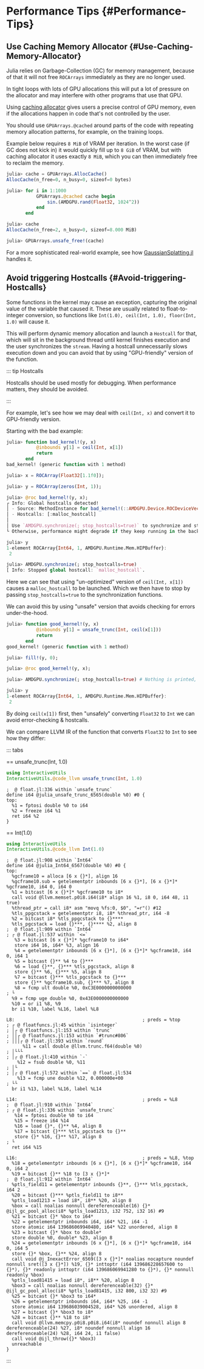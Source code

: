 


# Performance Tips {#Performance-Tips}

## Use Caching Memory Allocator {#Use-Caching-Memory-Allocator}

Julia relies on Garbage-Collection (GC) for memory management, because of that it will not free `ROCArrays` immediately as they are no longer used.

In tight loops with lots of GPU allocations this will put a lot of pressure on the allocator and may interfere with other programs that use that GPU.

Using [caching allocator](https://juliagpu.github.io/GPUArrays.jl/dev/interface/#Caching-Allocator) gives users a precise control of GPU memory, even if the allocations happen in code that&#39;s not controlled by the user.

You should use `GPUArrays.@cached` around parts of the code with repeating memory allocation patterns, for example, on the training loops.

Example below requires `8 MiB` of VRAM per iteration. In the worst case (if GC does not kick in) it would quickly fill up to `8 GiB` of VRAM, but with caching allocator it uses exactly `8 MiB`, which you can then immediately free to reclaim the memory.

```julia
julia> cache = GPUArrays.AllocCache()
AllocCache(n_free=0, n_busy=0, sizeof=0 bytes)

julia> for i in 1:1000
           GPUArrays.@cached cache begin
               sin.(AMDGPU.rand(Float32, 1024^2))
           end
       end

julia> cache
AllocCache(n_free=2, n_busy=0, sizeof=8.000 MiB)

julia> GPUArrays.unsafe_free!(cache)
```


For a more sophisticated real-world example, see how [GaussianSplatting.jl](https://github.com/JuliaNeuralGraphics/GaussianSplatting.jl/blob/e4ef1324c187371e336bef875b053023afe7fb2c/src/training.jl#L183) handles it.

## Avoid triggering Hostcalls {#Avoid-triggering-Hostcalls}

Some functions in the kernel may cause an exception, capturing the original value of the variable that caused it. These are usually related to float-to-integer conversion, so functions like `Int(1.0), ceil(Int, 1.0), floor(Int, 1.0)` will cause it.

This will perform dynamic memory allocation and launch a `Hostcall` for that, which will sit in the background thread until kernel finishes execution and the user synchronizes the `stream`. Having a hostcall unnecessarily slows execution down and you can avoid that by using &quot;GPU-friendly&quot; version of the function.

::: tip Hostcalls

Hostcalls should be used mostly for debugging. When performance matters, they should be avoided.

:::

For example, let&#39;s see how we may deal with `ceil(Int, x)` and convert it to GPU-friendly version.

Starting with the bad example:

```julia
julia> function bad_kernel!(y, x)
           @inbounds y[1] = ceil(Int, x[1])
           return
       end
bad_kernel! (generic function with 1 method)

julia> x = ROCArray(Float32[1.1f0]);

julia> y = ROCArray(zeros(Int, 1));

julia> @roc bad_kernel!(y, x);
┌ Info: Global hostcalls detected!
│ - Source: MethodInstance for bad_kernel!(::AMDGPU.Device.ROCDeviceVector{Int64, 1}, ::AMDGPU.Device.ROCDeviceVector{Float32, 1})
│ - Hostcalls: [:malloc_hostcall]
│
│ Use `AMDGPU.synchronize(; stop_hostcalls=true)` to synchronize and stop them.
└ Otherwise, performance might degrade if they keep running in the background.

julia> y
1-element ROCArray{Int64, 1, AMDGPU.Runtime.Mem.HIPBuffer}:
 2

julia> AMDGPU.synchronize(; stop_hostcalls=true)
[ Info: Stopped global hostcall: `malloc_hostcall`.
```


Here we can see that using &quot;un-optimized&quot; version of `ceil(Int, x[1])` causes a `malloc_hostcall` to be launched. Which we then have to stop by passing `stop_hostcalls=true` to the synchronization functions.

We can avoid this by using &quot;unsafe&quot; version that avoids checking for errors under-the-hood.

```julia
julia> function good_kernel!(y, x)
           @inbounds y[1] = unsafe_trunc(Int, ceil(x[1]))
           return
       end
good_kernel! (generic function with 1 method)

julia> fill!(y, 0);

julia> @roc good_kernel!(y, x);

julia> AMDGPU.synchronize(; stop_hostcalls=true) # Nothing is printed, so no hostcall was launched & stopped.

julia> y
1-element ROCArray{Int64, 1, AMDGPU.Runtime.Mem.HIPBuffer}:
 2
```


By doing `ceil(x[1])` first, then &quot;unsafely&quot; converting `Float32` to `Int` we can avoid error-checking &amp; hostcalls.

We can compare LLVM IR of the function that converts `Float32` to `Int` to see how they differ:

::: tabs

== unsafe_trunc(Int, 1.0)

```julia
using InteractiveUtils
InteractiveUtils.@code_llvm unsafe_trunc(Int, 1.0)
```


```
;  @ float.jl:336 within `unsafe_trunc`
define i64 @julia_unsafe_trunc_6565(double %0) #0 {
top:
  %1 = fptosi double %0 to i64
  %2 = freeze i64 %1
  ret i64 %2
}
```


== Int(1.0)

```julia
using InteractiveUtils
InteractiveUtils.@code_llvm Int(1.0)
```


```
;  @ float.jl:908 within `Int64`
define i64 @julia_Int64_6567(double %0) #0 {
top:
  %gcframe10 = alloca [6 x {}*], align 16
  %gcframe10.sub = getelementptr inbounds [6 x {}*], [6 x {}*]* %gcframe10, i64 0, i64 0
  %1 = bitcast [6 x {}*]* %gcframe10 to i8*
  call void @llvm.memset.p0i8.i64(i8* align 16 %1, i8 0, i64 48, i1 true)
  %thread_ptr = call i8* asm "movq %fs:0, $0", "=r"() #12
  %tls_ppgcstack = getelementptr i8, i8* %thread_ptr, i64 -8
  %2 = bitcast i8* %tls_ppgcstack to {}****
  %tls_pgcstack = load {}***, {}**** %2, align 8
;  @ float.jl:909 within `Int64`
; ┌ @ float.jl:537 within `<=`
   %3 = bitcast [6 x {}*]* %gcframe10 to i64*
   store i64 16, i64* %3, align 16
   %4 = getelementptr inbounds [6 x {}*], [6 x {}*]* %gcframe10, i64 0, i64 1
   %5 = bitcast {}** %4 to {}***
   %6 = load {}**, {}*** %tls_pgcstack, align 8
   store {}** %6, {}*** %5, align 8
   %7 = bitcast {}*** %tls_pgcstack to {}***
   store {}** %gcframe10.sub, {}*** %7, align 8
   %8 = fcmp ult double %0, 0xC3E0000000000000
; └
  %9 = fcmp uge double %0, 0x43E0000000000000
  %10 = or i1 %8, %9
  br i1 %10, label %L16, label %L8

L8:                                               ; preds = %top
; ┌ @ floatfuncs.jl:45 within `isinteger`
; │┌ @ floatfuncs.jl:153 within `trunc`
; ││┌ @ floatfuncs.jl:153 within `#trunc#806`
; │││┌ @ float.jl:393 within `round`
      %11 = call double @llvm.trunc.f64(double %0)
; │└└└
; │┌ @ float.jl:410 within `-`
    %12 = fsub double %0, %11
; │└
; │┌ @ float.jl:572 within `==` @ float.jl:534
    %13 = fcmp une double %12, 0.000000e+00
; └└
  br i1 %13, label %L16, label %L14

L14:                                              ; preds = %L8
;  @ float.jl:910 within `Int64`
; ┌ @ float.jl:336 within `unsafe_trunc`
   %14 = fptosi double %0 to i64
   %15 = freeze i64 %14
   %16 = load {}*, {}** %4, align 8
   %17 = bitcast {}*** %tls_pgcstack to {}**
   store {}* %16, {}** %17, align 8
; └
  ret i64 %15

L16:                                              ; preds = %L8, %top
  %18 = getelementptr inbounds [6 x {}*], [6 x {}*]* %gcframe10, i64 0, i64 2
  %19 = bitcast {}** %18 to [3 x {}*]*
;  @ float.jl:912 within `Int64`
  %ptls_field11 = getelementptr inbounds {}**, {}*** %tls_pgcstack, i64 2
  %20 = bitcast {}*** %ptls_field11 to i8**
  %ptls_load1213 = load i8*, i8** %20, align 8
  %box = call noalias nonnull dereferenceable(16) {}* @ijl_gc_pool_alloc(i8* %ptls_load1213, i32 752, i32 16) #9
  %21 = bitcast {}* %box to i64*
  %22 = getelementptr inbounds i64, i64* %21, i64 -1
  store atomic i64 139686069940480, i64* %22 unordered, align 8
  %23 = bitcast {}* %box to double*
  store double %0, double* %23, align 8
  %24 = getelementptr inbounds [6 x {}*], [6 x {}*]* %gcframe10, i64 0, i64 5
  store {}* %box, {}** %24, align 8
  call void @j_InexactError_6569([3 x {}*]* noalias nocapture noundef nonnull sret([3 x {}*]) %19, {}* inttoptr (i64 139686228657600 to {}*), {}* readonly inttoptr (i64 139686069941280 to {}*), {}* nonnull readonly %box)
  %ptls_load81415 = load i8*, i8** %20, align 8
  %box3 = call noalias nonnull dereferenceable(32) {}* @ijl_gc_pool_alloc(i8* %ptls_load81415, i32 800, i32 32) #9
  %25 = bitcast {}* %box3 to i64*
  %26 = getelementptr inbounds i64, i64* %25, i64 -1
  store atomic i64 139686039004528, i64* %26 unordered, align 8
  %27 = bitcast {}* %box3 to i8*
  %28 = bitcast {}** %18 to i8*
  call void @llvm.memcpy.p0i8.p0i8.i64(i8* noundef nonnull align 8 dereferenceable(24) %27, i8* noundef nonnull align 16 dereferenceable(24) %28, i64 24, i1 false)
  call void @ijl_throw({}* %box3)
  unreachable
}
```


:::
